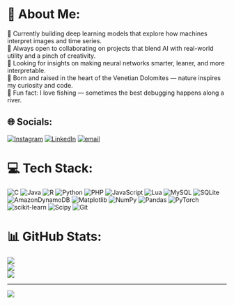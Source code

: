 # 💫 About Me:
🧠 Currently building deep learning models that explore how machines interpret images and time series.<br>🤝 Always open to collaborating on projects that blend AI with real-world utility and a pinch of creativity.<br>🧩 Looking for insights on making neural networks smarter, leaner, and more interpretable. <br>🌄 Born and raised in the heart of the Venetian Dolomites — nature inspires my curiosity and code. <br>🎣 Fun fact: I love fishing — sometimes the best debugging happens along a river.


## 🌐 Socials:
[![Instagram](https://img.shields.io/badge/Instagram-%23E4405F.svg?logo=Instagram&logoColor=white)](https://instagram.com/Rikydc15) [![LinkedIn](https://img.shields.io/badge/LinkedIn-%230077B5.svg?logo=linkedin&logoColor=white)](https://linkedin.com/in/riccardo-del-chin) [![email](https://img.shields.io/badge/Email-D14836?logo=gmail&logoColor=white)](mailto:riccardo.delchin05@gmail.com) 

# 💻 Tech Stack:
![C](https://img.shields.io/badge/c-%2300599C.svg?style=flat&logo=c&logoColor=white) ![Java](https://img.shields.io/badge/java-%23ED8B00.svg?style=flat&logo=openjdk&logoColor=white) ![R](https://img.shields.io/badge/r-%23276DC3.svg?style=flat&logo=r&logoColor=white) ![Python](https://img.shields.io/badge/python-3670A0?style=flat&logo=python&logoColor=ffdd54) ![PHP](https://img.shields.io/badge/php-%23777BB4.svg?style=flat&logo=php&logoColor=white) ![JavaScript](https://img.shields.io/badge/javascript-%23323330.svg?style=flat&logo=javascript&logoColor=%23F7DF1E) ![Lua](https://img.shields.io/badge/lua-%232C2D72.svg?style=flat&logo=lua&logoColor=white) ![MySQL](https://img.shields.io/badge/mysql-4479A1.svg?style=flat&logo=mysql&logoColor=white) ![SQLite](https://img.shields.io/badge/sqlite-%2307405e.svg?style=flat&logo=sqlite&logoColor=white) ![AmazonDynamoDB](https://img.shields.io/badge/Amazon%20DynamoDB-4053D6?style=flat&logo=Amazon%20DynamoDB&logoColor=white) ![Matplotlib](https://img.shields.io/badge/Matplotlib-%23ffffff.svg?style=flat&logo=Matplotlib&logoColor=black) ![NumPy](https://img.shields.io/badge/numpy-%23013243.svg?style=flat&logo=numpy&logoColor=white) ![Pandas](https://img.shields.io/badge/pandas-%23150458.svg?style=flat&logo=pandas&logoColor=white) ![PyTorch](https://img.shields.io/badge/PyTorch-%23EE4C2C.svg?style=flat&logo=PyTorch&logoColor=white) ![scikit-learn](https://img.shields.io/badge/scikit--learn-%23F7931E.svg?style=flat&logo=scikit-learn&logoColor=white) ![Scipy](https://img.shields.io/badge/SciPy-%230C55A5.svg?style=flat&logo=scipy&logoColor=%white) ![Git](https://img.shields.io/badge/git-%23F05033.svg?style=flat&logo=git&logoColor=white)
# 📊 GitHub Stats:
![](https://github-readme-stats.vercel.app/api?username=Rikydc01&theme=dark&hide_border=false&include_all_commits=true&count_private=true)<br/>
![](https://nirzak-streak-stats.vercel.app/?user=Rikydc01&theme=dark&hide_border=false)<br/>
![](https://github-readme-stats.vercel.app/api/top-langs/?username=Rikydc01&theme=dark&hide_border=false&include_all_commits=true&count_private=true&layout=compact)

---
[![](https://visitcount.itsvg.in/api?id=Rikydc01&icon=0&color=0)](https://visitcount.itsvg.in)

<!-- Proudly created with GPRM ( https://gprm.itsvg.in ) -->
